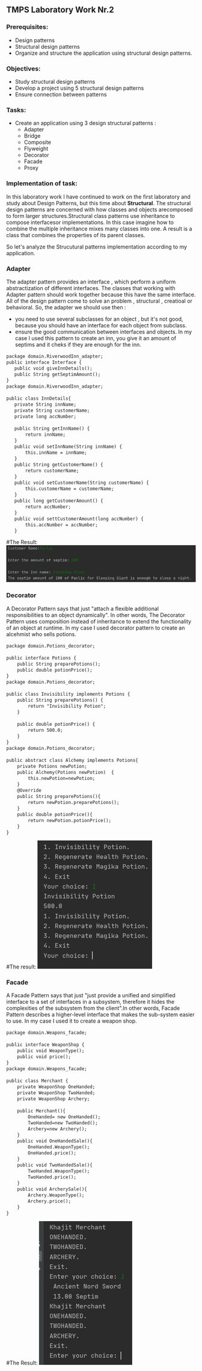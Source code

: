## TMPS Laboratory Work Nr.2


### Prerequisites:
  - Design patterns
  - Structural design patterns
  - Organize and structure the application using structural design patterns.

### Objectives:
  - Study structural design patterns
  - Develop a project using 5 structural design patterns
  - Ensure connection between patterns
 
 ### Tasks: 
 -  Create an application using 3 design structural patterns : 
    - Adapter
    - Bridge
    - Composite
    - Flyweight
    - Decorator 
    - Facade
    - Proxy
    
 ### Implementation of task: 
 
 In this laboratory work I have continued to work on the first laboratory and study about Design Patterns, but this time about **Structural**. The structural design patterns are concerned with how classes and objects arecomposed to form larger structures.Structural class patterns use inheritance to compose interfacesor implementations. In this case imagine how to combine the multiple inheritance mixes many classes into one. A result is a class that combines the properties of its parent classes. 
 
 So let's analyze the Strucutural patterns implementation according to my application. 
 
  ### Adapter
 
 The adapter pattern provides an interface , which perform a uniform abstractization of different interfaces. The classes that working with Adapter pattern should work together because this have the same interface. All of the design pattern come to solve an problem , structural , creatioal or behavioral. So, the adapter we should use then : 
 - you need to use several subclasses for an object , but it's not good, because you should have an interface for each object from subclass.
 - ensure the good communication between interfaces and objects. 
 In my case I used this pattern to create an inn, you give it an amount of septims and it cheks if they are enough for the inn.
 ```
package domain.RiverwoodInn_adapter;
public interface Interface {
    public void giveInnDetails();
    public String getSeptimAmount();
}
package domain.RiverwoodInn_adapter;

public class InnDetails{
    private String innName;
    private String customerName;
    private long accNumber;

    public String getInnName() {
        return innName;
    }
    public void setInnName(String innName) {
        this.innName = innName;
    }
    public String getCustomerName() {
        return customerName;
    }
    public void setCustomerName(String customerName) {
        this.customerName = customerName;
    }
    public long getCustomerAmount() {
        return accNumber;
    }
    public void settCustomerAmount(long accNumber) {
        this.accNumber = accNumber;
    }
```
#The Result:
![](Screens/Adapt.png)


### Decorator 
A Decorator Pattern says that just "attach a flexible additional responsibilities to an object dynamically".
In other words, The Decorator Pattern uses composition instead of inheritance to extend the functionality of an object at runtime.
In my case I used decorator pattern to create an alcehmist who sells potions.
```
package domain.Potions_decorator;

public interface Potions {
    public String preparePotions();
    public double potionPrice();
}
package domain.Potions_decorator;

public class Invisibility implements Potions {
    public String preparePotions() {
        return "Invisibility Potion";
    }

    public double potionPrice() {
        return 500.0;
    }
}
package domain.Potions_decorator;

public abstract class Alchemy implements Potions{
    private Potions newPotion;
    public Alchemy(Potions newPotion)  {
        this.newPotion=newPotion;
    }
    @Override
    public String preparePotions(){
        return newPotion.preparePotions();
    }
    public double potionPrice(){
        return newPotion.potionPrice();
    }
}
```
#The result:
![](Screens/Decorator.png)

### Facade
A Facade Pattern says that just "just provide a unified and simplified interface to a set of interfaces in a subsystem, therefore it hides the complexities of the subsystem from the client".In other words, Facade Pattern describes a higher-level interface that makes the sub-system easier to use. 
In my case I used it to create a weapon shop.
```
package domain.Weapons_facade;

public interface WeaponShop {
    public void WeaponType();
    public void price();
}
package domain.Weapons_facade;

public class Merchant {
    private WeaponShop OneHanded;
    private WeaponShop TwoHanded;
    private WeaponShop Archery;

    public Merchant(){
        OneHanded= new OneHanded();
        TwoHanded=new TwoHanded();
        Archery=new Archery();
    }
    public void OneHandedSale(){
        OneHanded.WeaponType();
        OneHanded.price();
    }
    public void TwoHandedSale(){
        TwoHanded.WeaponType();
        TwoHanded.price();
    }
    public void ArcherySale(){
        Archery.WeaponType();
        Archery.price();
    }
}
```
#The Result:
![](Screens/Facade.png) 

